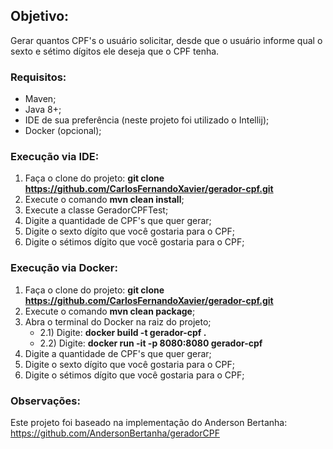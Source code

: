 ## Objetivo: ##
Gerar quantos CPF's o usuário solicitar, desde que o usuário informe qual o sexto e sétimo dígitos ele deseja que o CPF
tenha.

### Requisitos: ###
- Maven;
- Java 8+;
- IDE de sua preferência (neste projeto foi utilizado o Intellij);
- Docker (opcional);

### Execução via IDE: ###
1) Faça o clone do projeto: **git clone https://github.com/CarlosFernandoXavier/gerador-cpf.git**
2) Execute o comando **mvn clean install**;
3) Execute a classe GeradorCPFTest;
4) Digite a quantidade de CPF's que quer gerar;
5) Digite o sexto dígito que você gostaria para o CPF;
6) Digite o sétimos dígito que você gostaria para o CPF;

### Execução via Docker: ###
1) Faça o clone do projeto: **git clone https://github.com/CarlosFernandoXavier/gerador-cpf.git**
2) Execute o comando **mvn clean package**;
3) Abra o terminal do Docker na raiz do projeto;
    - 2.1) Digite: **docker build -t gerador-cpf .**
    - 2.2) Digite: **docker run -it -p 8080:8080 gerador-cpf**
4) Digite a quantidade de CPF's que quer gerar;
5) Digite o sexto dígito que você gostaria para o CPF;
6) Digite o sétimos dígito que você gostaria para o CPF;


### Observações: ###
Este projeto foi baseado na implementação do Anderson Bertanha: https://github.com/AndersonBertanha/geradorCPF
